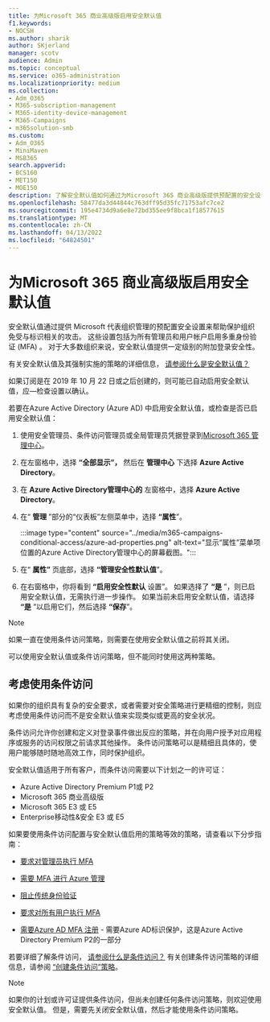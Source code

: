 ```yaml
---
title: 为Microsoft 365 商业高级版启用安全默认值
f1.keywords:
- NOCSH
ms.author: sharik
author: SKjerland
manager: scotv
audience: Admin
ms.topic: conceptual
ms.service: o365-administration
ms.localizationpriority: medium
ms.collection:
- Adm_O365
- M365-subscription-management
- M365-identity-device-management
- M365-Campaigns
- m365solution-smb
ms.custom:
- Adm_O365
- MiniMaven
- MSB365
search.appverid:
- BCS160
- MET150
- MOE150
description: 了解安全默认值如何通过为Microsoft 365 商业高级版提供预配置的安全设置来帮助保护组织免受与标识相关的攻击。
ms.openlocfilehash: 58477da3d44844c763dff95d35fc71753afc7ce2
ms.sourcegitcommit: 195e4734d9a6e8e72bd355ee9f8bca1f18577615
ms.translationtype: MT
ms.contentlocale: zh-CN
ms.lasthandoff: 04/13/2022
ms.locfileid: "64824501"
---
```

# <a name="turn-on-security-defaults-for-microsoft-365-business-premium"></a>为Microsoft 365 商业高级版启用安全默认值

安全默认值通过提供 Microsoft 代表组织管理的预配置安全设置来帮助保护组织免受与标识相关的攻击。 这些设置包括为所有管理员和用户帐户启用多重身份验证 (MFA) 。 对于大多数组织来说，安全默认值提供一定级别的附加登录安全性。

有关安全默认值及其强制实施的策略的详细信息， [请参阅什么是安全默认值？](/azure/active-directory/fundamentals/concept-fundamentals-security-defaults)

如果订阅是在 2019 年 10 月 22 日或之后创建的，则可能已自动启用安全默认值，应&mdash;检查设置以确认。

若要在Azure Active Directory (Azure AD) 中启用安全默认值，或检查是否已启用安全默认值：

1. 使用安全管理员、条件访问管理员或全局管理员凭据登录到<a href="https://go.microsoft.com/fwlink/p/?linkid=2024339" target="_blank">Microsoft 365 管理中心</a>。

2. 在左窗格中，选择 **“全部显示”，** 然后在 **管理中心** 下选择 **Azure Active Directory**。

3. 在 **Azure Active Directory管理中心的** 左窗格中，选择 **Azure Active Directory**。

4. 在“ **管理** ”部分的“仪表板”左侧菜单中，选择 **“属性**”。

    :::image type="content" source="../media/m365-campaigns-conditional-access/azure-ad-properties.png" alt-text="显示“属性”菜单项位置的Azure Active Directory管理中心的屏幕截图。":::

5. 在“ **属性”** 页底部，选择 **“管理安全性默认值**”。

6. 在右窗格中，你将看到 **“启用安全性默认** 设置”。 如果选择了 **“是** ”，则已启用安全默认值，无需执行进一步操作。 如果当前未启用安全默认值，请选择 **“是** ”以启用它们，然后选择 **“保存**”。

> [!NOTE]
> 如果一直在使用条件访问策略，则需要在使用安全默认值之前将其关闭。
>
> 可以使用安全默认值或条件访问策略，但不能同时使用这两种策略。

## <a name="consider-using-conditional-access"></a>考虑使用条件访问

如果你的组织具有复杂的安全要求，或者需要对安全策略进行更精细的控制，则应考虑使用条件访问而不是安全默认值来实现类似或更高的安全状况。 

条件访问允许你创建和定义对登录事件做出反应的策略，并在向用户授予对应用程序或服务的访问权限之前请求其他操作。 条件访问策略可以是精细且具体的，使用户能够随时随地高效工作，同时保护组织。

安全默认值适用于所有客户，而条件访问需要以下计划之一的许可证：

- Azure Active Directory Premium P1或 P2
- Microsoft 365 商业高级版
- Microsoft 365 E3 或 E5
- Enterprise移动性&安全 E3 或 E5

如果要使用条件访问配置与安全默认值启用的策略等效的策略，请查看以下分步指南：

- [要求对管理员执行 MFA](/azure/active-directory/conditional-access/howto-conditional-access-policy-admin-mfa)

- [需要 MFA 进行 Azure 管理](/azure/active-directory/conditional-access/howto-conditional-access-policy-azure-management)

- [阻止传统身份验证](/azure/active-directory/conditional-access/howto-conditional-access-policy-block-legacy)

- [要求对所有用户执行 MFA](/azure/active-directory/conditional-access/howto-conditional-access-policy-all-users-mfa)

- [需要Azure AD MFA 注册](/azure/active-directory/identity-protection/howto-identity-protection-configure-mfa-policy) - 需要Azure AD标识保护，这是Azure Active Directory Premium P2的一部分

若要详细了解条件访问， [请参阅什么是条件访问？](/azure/active-directory/conditional-access/overview) 有关创建条件访问策略的详细信息，请参阅 [“创建条件访问”策略](/azure/active-directory/authentication/tutorial-enable-azure-mfa#create-a-conditional-access-policy)。

> [!NOTE]
> 如果你的计划或许可证提供条件访问，但尚未创建任何条件访问策略，则欢迎使用安全默认值。 但是，需要先关闭安全默认值，然后才能使用条件访问策略。
